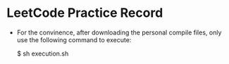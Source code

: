 # LeetCode Practice Record

* For the convinence, after downloading the personal compile files, only use the following command to execute:  

  $ sh execution.sh
